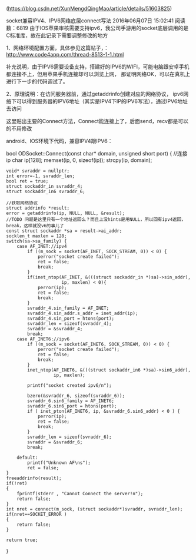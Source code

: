 
(https://blog.csdn.net/XunMengdQingMao/article/details/51603825)

socket兼容IPV4、IPV6网络底层connect写法
2016年06月07日 15:02:41
阅读数：6819
由于IOS苹果审核需要支持ipv6，我公司手游用的socket底层调用的是C标准库，故在此记录下需要调整修改的地方

1、网络环境配置方面，具体参见这篇帖子，：http://www.code4app.com/thread-8513-1-1.html

补充说明，由于IPV6需要设备支持，搭建好的IPV6的WIFI，可能电脑跟安卓手机都连接不上，但用苹果手机连接却可以浏览上网，
那证明网络OK，可以在真机上进行下一步的代码调试了。

2、原理说明：在访问服务器前，通过getaddrinfo创建对应的网络协议，
ipv6网络下可以得到服务器的IPV6地址（其实是IPV4下IP的IPV6写法），通过IPV6地址去访问



这里贴出主要的Connect方法，Connect能连接上了，后面send，recv都是可以的不用修改

android、IOS环境下代码，兼容IPV4跟IPV6：

bool ODSocket::Connect(const char* domain, unsigned short port)
{
    //连接ip
    char ip[128];
    memset(ip, 0, sizeof(ip));
    strcpy(ip, domain);
 
	void* svraddr = nullptr;
    int error=-1, svraddr_len;
    bool ret = true;
    struct sockaddr_in svraddr_4;
    struct sockaddr_in6 svraddr_6;
 
    //获取网络协议
    struct addrinfo *result;
    error = getaddrinfo(ip, NULL, NULL, &result);
    //TODO 问题是这里只有一个地址返回么？而且上没hints是用NULL，所以回有ipv4返回，break，这样就没v6的事儿了
    const struct sockaddr *sa = result->ai_addr;
    socklen_t maxlen = 128;
    switch(sa->sa_family) {
        case AF_INET://ipv4
			if ((m_sock = socket(AF_INET, SOCK_STREAM, 0)) < 0) {
                perror("socket create failed");
                ret = false;
                break;
            }
            if(inet_ntop(AF_INET, &(((struct sockaddr_in *)sa)->sin_addr),
                         ip, maxlen) < 0){
                perror(ip);
                ret = false;
                break;
            }
            svraddr_4.sin_family = AF_INET;
            svraddr_4.sin_addr.s_addr = inet_addr(ip);
            svraddr_4.sin_port = htons(port);
            svraddr_len = sizeof(svraddr_4);
            svraddr = &svraddr_4;
            break;
        case AF_INET6://ipv6
            if ((m_sock = socket(AF_INET6, SOCK_STREAM, 0)) < 0) {
                perror("socket create failed");
                ret = false;
                break;
            }
            inet_ntop(AF_INET6, &(((struct sockaddr_in6 *)sa)->sin6_addr),
                      ip, maxlen);
            
            printf("socket created ipv6/n");
            
            bzero(&svraddr_6, sizeof(svraddr_6));
            svraddr_6.sin6_family = AF_INET6;
            svraddr_6.sin6_port = htons(port);
            if ( inet_pton(AF_INET6, ip, &svraddr_6.sin6_addr) < 0 ) {
                perror(ip);
                ret = false;
                break;
            }
            svraddr_len = sizeof(svraddr_6);
            svraddr = &svraddr_6;
            break;
            
        default:
            printf("Unknown AF\ns");
			ret = false;
    }
	freeaddrinfo(result);
	if(!ret)
	{
		fprintf(stderr , "Cannot Connect the server!n");
		return false;
	}
	int nret = connect(m_sock, (struct sockaddr*)svraddr, svraddr_len);
	if(nret==SOCKET_ERROR )
    {
		return false;
	}
 
    return true;
}

